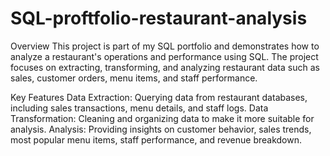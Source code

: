 # SQL-proftfolio-restaurant-analysis
Overview
This project is part of my SQL portfolio and demonstrates how to analyze a restaurant's operations and performance using SQL. The project focuses on extracting, transforming, and analyzing restaurant data such as sales, customer orders, menu items, and staff performance.

Key Features
Data Extraction: Querying data from restaurant databases, including sales transactions, menu details, and staff logs.
Data Transformation: Cleaning and organizing data to make it more suitable for analysis.
Analysis: Providing insights on customer behavior, sales trends, most popular menu items, staff performance, and revenue breakdown.
